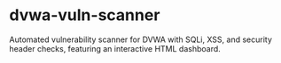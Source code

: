 # dvwa-vuln-scanner
Automated vulnerability scanner for DVWA with SQLi, XSS, and security header checks, featuring an interactive HTML dashboard.
